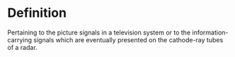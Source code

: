 # Definition

Pertaining to the picture signals in a television system or to the
information-carrying signals which are eventually presented on the
cathode-ray tubes of a radar.
